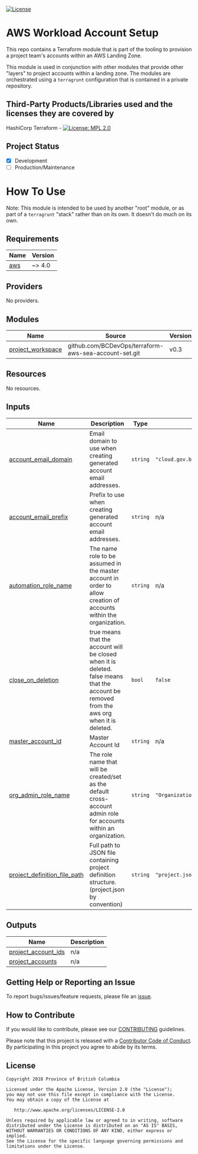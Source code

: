 
[![License](https://img.shields.io/badge/License-Apache%202.0-blue.svg)](./LICENSE) 

# AWS Workload Account Setup

This repo contains a Terraform module that is part of the tooling to provision a project team's accounts within an AWS Landing Zone.

This module is used in conjunction with other modules that provide other "layers" to project accounts within a landing zone.  The modules are orchestrated using a `terragrunt` configuration that is contained in a private repository.

## Third-Party Products/Libraries used and the licenses they are covered by

HashiCorp Terraform - [![License: MPL 2.0](https://img.shields.io/badge/License-MPL%202.0-brightgreen.svg)](https://opensource.org/licenses/MPL-2.0)

## Project Status
- [x] Development
- [ ] Production/Maintenance

# How To Use

Note: This module is intended to be used by another "root" module, or as part of a `terragrunt` "stack" rather than on its own.  It doesn't do much on its own.

<!-- BEGIN_TF_DOCS -->
## Requirements

| Name | Version |
|------|---------|
| <a name="requirement_aws"></a> [aws](#requirement\_aws) | ~> 4.0 |

## Providers

No providers.

## Modules

| Name | Source | Version |
|------|--------|---------|
| <a name="module_project_workspace"></a> [project\_workspace](#module\_project\_workspace) | github.com/BCDevOps/terraform-aws-sea-account-set.git | v0.3 |

## Resources

No resources.

## Inputs

| Name | Description | Type | Default | Required |
|------|-------------|------|---------|:--------:|
| <a name="input_account_email_domain"></a> [account\_email\_domain](#input\_account\_email\_domain) | Email domain to use when creating generated account email addresses. | `string` | `"cloud.gov.bc.ca"` | no |
| <a name="input_account_email_prefix"></a> [account\_email\_prefix](#input\_account\_email\_prefix) | Prefix to use when creating generated account email addresses. | `string` | n/a | yes |
| <a name="input_automation_role_name"></a> [automation\_role\_name](#input\_automation\_role\_name) | The name role to be assumed in the master account in order to allow creation of accounts within the organization. | `string` | n/a | yes |
| <a name="input_close_on_deletion"></a> [close\_on\_deletion](#input\_close\_on\_deletion) | true means that the account will be closed when it is deleted.  false means that the account be removed from the aws org when it is deleted. | `bool` | `false` | no |
| <a name="input_master_account_id"></a> [master\_account\_id](#input\_master\_account\_id) | Master Account Id | `string` | n/a | yes |
| <a name="input_org_admin_role_name"></a> [org\_admin\_role\_name](#input\_org\_admin\_role\_name) | The role name that will be created/set as the default cross-account admin role for accounts within an organization. | `string` | `"OrganizationAccountAccessRole"` | no |
| <a name="input_project_definition_file_path"></a> [project\_definition\_file\_path](#input\_project\_definition\_file\_path) | Full path to JSON file containing project definition structure. (project.json by convention) | `string` | `"project.json"` | no |

## Outputs

| Name | Description |
|------|-------------|
| <a name="output_project_account_ids"></a> [project\_account\_ids](#output\_project\_account\_ids) | n/a |
| <a name="output_project_accounts"></a> [project\_accounts](#output\_project\_accounts) | n/a |
<!-- END_TF_DOCS -->

## Getting Help or Reporting an Issue
<!--- Example below, modify accordingly --->
To report bugs/issues/feature requests, please file an [issue](../../issues).


## How to Contribute
<!--- Example below, modify accordingly --->
If you would like to contribute, please see our [CONTRIBUTING](./CONTRIBUTING.md) guidelines.

Please note that this project is released with a [Contributor Code of Conduct](./CODE_OF_CONDUCT.md). 
By participating in this project you agree to abide by its terms.


## License
    Copyright 2018 Province of British Columbia

    Licensed under the Apache License, Version 2.0 (the "License");
    you may not use this file except in compliance with the License.
    You may obtain a copy of the License at

       http://www.apache.org/licenses/LICENSE-2.0

    Unless required by applicable law or agreed to in writing, software
    distributed under the License is distributed on an "AS IS" BASIS,
    WITHOUT WARRANTIES OR CONDITIONS OF ANY KIND, either express or implied.
    See the License for the specific language governing permissions and
    limitations under the License.
